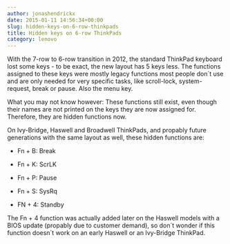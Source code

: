 ```yaml
---
author: jonashendrickx
date: 2015-01-11 14:56:34+00:00
slug: hidden-keys-on-6-row-thinkpads
title: Hidden keys on 6-row ThinkPads
category: lenovo
---
```

With the 7-row to 6-row transition in 2012, the standard ThinkPad keyboard lost some keys - to be exact, the new layout has 5 keys less. The functions assigned to these keys were mostly legacy functions most people don´t use and are only needed for very specific tasks, like scroll-lock, system-request, break or pause. Also the menu key.
 
 What you may not know however: These functions still exist, even though their names are not printed on the keys they are now assigned for. Therefore, they are hidden functions now.
 
 On Ivy-Bridge, Haswell and Broadwell ThinkPads, and propably future generations with the same layout as well, these hidden functions are:
 


 	
  * Fn + B: Break

 	
  * Fn + K: ScrLK

 	
  * Fn + P: Pause

 	
  * Fn + S: SysRq

 	
  * FN + 4: Standby

 
 The Fn + 4 function was actually added later on the Haswell models with a BIOS update (propably due to customer demand), so don´t wonder if this function doesn´t work on an early Haswell or an Ivy-Bridge ThinkPad.
